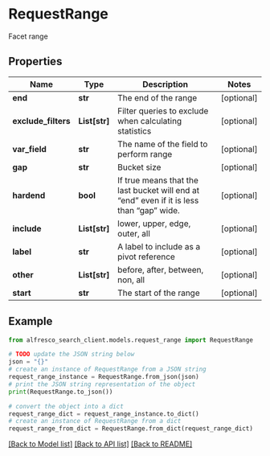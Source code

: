 # RequestRange

Facet range

## Properties

Name | Type | Description | Notes
------------ | ------------- | ------------- | -------------
**end** | **str** | The end of the range | [optional] 
**exclude_filters** | **List[str]** | Filter queries to exclude when calculating statistics | [optional] 
**var_field** | **str** | The name of the field to perform range | [optional] 
**gap** | **str** | Bucket size | [optional] 
**hardend** | **bool** | If true means that the last bucket will end at “end” even if it is less than “gap” wide. | [optional] 
**include** | **List[str]** | lower, upper, edge, outer, all | [optional] 
**label** | **str** | A label to include as a pivot reference | [optional] 
**other** | **List[str]** | before, after, between, non, all | [optional] 
**start** | **str** | The start of the range | [optional] 

## Example

```python
from alfresco_search_client.models.request_range import RequestRange

# TODO update the JSON string below
json = "{}"
# create an instance of RequestRange from a JSON string
request_range_instance = RequestRange.from_json(json)
# print the JSON string representation of the object
print(RequestRange.to_json())

# convert the object into a dict
request_range_dict = request_range_instance.to_dict()
# create an instance of RequestRange from a dict
request_range_from_dict = RequestRange.from_dict(request_range_dict)
```
[[Back to Model list]](../README.md#documentation-for-models) [[Back to API list]](../README.md#documentation-for-api-endpoints) [[Back to README]](../README.md)


